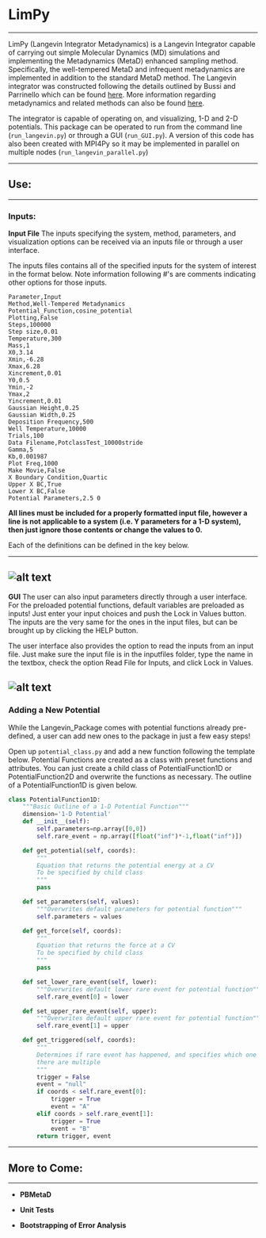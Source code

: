 # LimPy
----
LimPy (Langevin Integrator Metadynamics) is a Langevin Integrator capable of carrying out simple Molecular Dynamics
(MD) simulations and implementing the Metadynamics (MetaD) enhanced sampling method. Specifically, the well-tempered MetaD and infrequent metadynamics are implemented in addition to the standard MetaD method. The Langevin integrator was constructed following the details outlined by Bussi and Parrinello which can be found [here](https://arxiv.org/abs/0803.4083). More information regarding metadynamics and related methods can also be found [here](http://www.annualreviews.org/doi/abs/10.1146/annurev-physchem-040215-112229).


The integrator is capable of operating on, and visualizing, 1-D and 2-D potentials.
This package can be operated to run from the command line (`run_langevin.py`) or through a GUI (`run_GUI.py`). A version of this code has also been created with MPI4Py so it may be implemented in parallel on multiple nodes (`run_langevin_parallel.py`)

----
## Use:

----
### Inputs:
**Input File**
The inputs specifying the system, method, parameters, and visualization options can be received via an inputs file or through a user interface.

The inputs files contains all of the specified inputs for the system of interest in the format below. Note information following #'s are comments indicating other options for those inputs.

```
Parameter,Input
Method,Well-Tempered Metadynamics
Potential_Function,cosine_potential
Plotting,False
Steps,100000
Step size,0.01
Temperature,300
Mass,1
X0,3.14
Xmin,-6.28
Xmax,6.28
Xincrement,0.01
Y0,0.5
Ymin,-2
Ymax,2
Yincrement,0.01
Gaussian Height,0.25
Gaussian Width,0.25
Deposition Frequency,500
Well Temperature,10000
Trials,100
Data Filename,PotclassTest_10000stride
Gamma,5
Kb,0.001987
Plot Freq,1000
Make Movie,False
X Boundary Condition,Quartic
Upper X BC,True
Lower X BC,False
Potential Parameters,2.5 0
```
**All lines must be included for a properly formatted input file, however a line is not applicable to a system (i.e. Y parameters for a 1-D system), then just ignore those contents or change the values to 0.**

Each of the definitions can be defined in the key below.

----
 ![alt text](https://github.com/UWPRG/Chris_Scripts/blob/master/LimPy/Images/Input_Defintions.png)
----
**GUI**
The user can also input parameters directly through a user interface. For the preloaded potential functions, default variables are preloaded as inputs! Just enter your input choices and push the Lock in Values button. The inputs are the very same for the ones in the input files, but can be brought up by clicking the HELP button.

The user interface also provides the option to read the inputs from an input file. Just make sure the input file is in the inputfiles folder, type the name in the textbox, check the option Read File for Inputs, and click Lock in Values.

![alt text](https://github.com/UWPRG/Chris_Scripts/blob/master/LimPy/Images/GUI_window.png)
----
### Adding a New Potential

While the Langevin_Package comes with potential functions already pre-defined, a user can add new ones to the package in just a few easy steps!

Open up `potential_class.py` and add a new function following the template below. Potential Functions are created as a class with preset functions and attributes. You can just create a child class of PotentialFunction1D or PotentialFunction2D and overwrite the functions as necessary. The outline of a PotentialFunction1D is given below.
```python
class PotentialFunction1D:
    """Basic Outline of a 1-D Potential Function"""
    dimension='1-D Potential'
    def __init__(self):
        self.parameters=np.array([0,0])
        self.rare_event = np.array([float("inf")*-1,float("inf")])

    def get_potential(self, coords):
        """
        Equation that returns the potential energy at a CV
        To be specified by child class
        """
        pass

    def set_parameters(self, values):
        """Overwrites default parameters for potential function"""
        self.parameters = values

    def get_force(self, coords):
        """
        Equation that returns the force at a CV
        To be specified by child class
        """
        pass

    def set_lower_rare_event(self, lower):
        """Overwrites default lower rare event for potential function"""
        self.rare_event[0] = lower

    def set_upper_rare_event(self, upper):
        """Overwrites default upper rare event for potential function"""
        self.rare_event[1] = upper

    def get_triggered(self, coords):
        """
        Determines if rare event has happened, and specifies which one if
        there are multiple
        """
        trigger = False
        event = "null"
        if coords < self.rare_event[0]:
            trigger = True
            event = "A"
        elif coords > self.rare_event[1]:
            trigger = True
            event = "B"
        return trigger, event
```

----
## More to Come:
----
- **PBMetaD**

- **Unit Tests**

- **Bootstrapping of Error Analysis**
